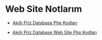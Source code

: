 # Web Site Notlarım

- [Akıllı Priz Database Php Kodları](https://github.com/kaankaltakkiran/Nesnelerin-interneti-Proje/blob/main/Son_Akilli_Priz/Web_site/config.php)

- [Akıllı Priz Database Web Site Php Kodları](https://github.com/kaankaltakkiran/Nesnelerin-interneti-Proje/blob/main/Son_Akilli_Priz/Web_site/index.php)

